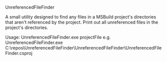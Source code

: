 UnreferencedFileFinder

A small utility designed to find any files in a MSBuild project's directories that aren't referenced by the project.
Print out all unreferenced files in the project's directories.

Usage: UnreferencedFileFinder.exe projectFile
  e.g. UnreferencedFileFinder.exe C:\repos\UnreferencedFileFinder\UnreferencedFileFinder\UnreferencedFileFinder.csproj